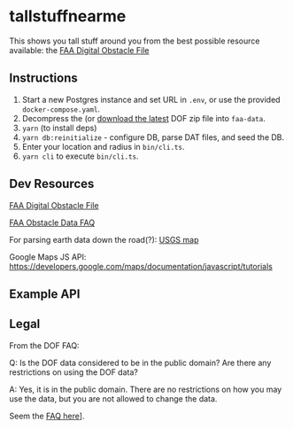 # tallstuffnearme

This shows you tall stuff around you from the best possible resource available: the [FAA Digital Obstacle File][dof]

## Instructions

1. Start a new Postgres instance and set URL in `.env`, or use the provided `docker-compose.yaml`.
2. Decompress the (or [download the latest][dof] DOF zip file into `faa-data`.
3. `yarn` (to install deps)
4. `yarn db:reinitialize` - configure DB, parse DAT files, and seed the DB.
5. Enter your location and radius in `bin/cli.ts`.
6. `yarn cli` to execute `bin/cli.ts`.

## Dev Resources

[FAA Digital Obstacle File][dof]

[FAA Obstacle Data FAQ](https://www.faa.gov/air_traffic/flight_info/aeronav/obst_data/)

For parsing earth data down the road(?):
[USGS map](https://apps.nationalmap.gov/downloader/#/)

Google Maps JS API: <https://developers.google.com/maps/documentation/javascript/tutorials>

## Example API

## Legal

From the DOF FAQ:

Q: Is the DOF data considered to be in the public domain? Are there any restrictions on using the DOF data?

A: Yes, it is in the public domain. There are no restrictions on how you may use the data, but you are not allowed to change the data.

Seem the [FAQ here](https://www.faa.gov/air_traffic/flight_info/aeronav/obst_data/doffaqs/)].

[dof]: https://www.faa.gov/air_traffic/flight_info/aeronav/digital_products/dof/
